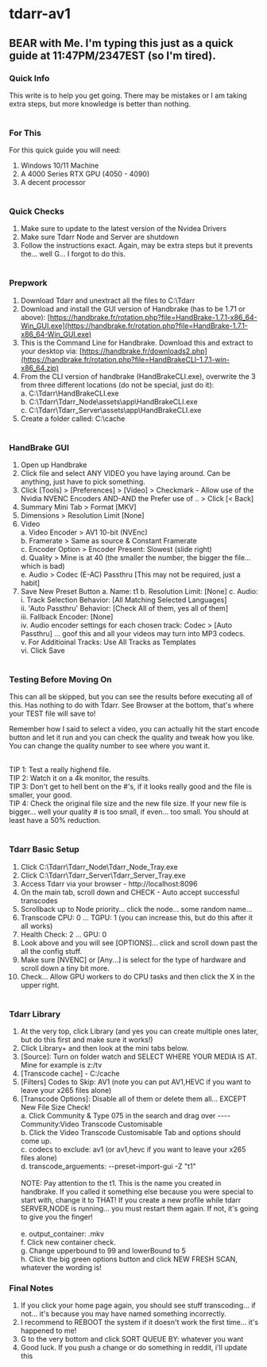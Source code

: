 # tdarr-av1

## BEAR with Me. I'm typing this just as a quick guide at 11:47PM/2347EST (so I'm tired).

### Quick Info
This write is to help you get going. There may be mistakes or I am taking extra steps, but more knowledge is better than nothing.
<br><br>

### For This
For this quick guide you will need:
1. Windows 10/11 Machine
2. A 4000 Series RTX GPU (4050 - 4090)
3. A decent processor
<br><br>

### Quick Checks
1. Make sure to update to the latest version of the Nvidea Drivers
2. Make sure Tdarr Node and Server are shutdown
3. Follow the instructions exact. Again, may be extra steps but it prevents the... well G... I forgot to do this.
<br><br>

### Prepwork
1. Download Tdarr and unextract all the files to C:\Tdarr 
2. Download and install the GUI version of Handbrake (has to be 1.71 or above): [https://handbrake.fr/rotation.php?file=HandBrake-1.7.1-x86_64-Win_GUI.exe](https://handbrake.fr/rotation.php?file=HandBrake-1.7.1-x86_64-Win_GUI.exe) 
3. This is the Command Line for Handbrake. Download this and extract to your desktop via: [https://handbrake.fr/downloads2.php](https://handbrake.fr/rotation.php?file=HandBrakeCLI-1.7.1-win-x86_64.zip)
4. From the CLI version of handbrake (HandBrakeCLI.exe), overwrite the 3 from three different locations (do not be special, just do it):
   <br>a. C:\Tdarr\HandBrakeCLI.exe
   <br>b. C:\Tdarr\Tdarr_Node\assets\app\HandBrakeCLI.exe
   <br>c. C:\Tdarr\Tdarr_Server\assets\app\HandBrakeCLI.exe
5. Create a folder called: C:\cache
<br><br>

### HandBrake GUI
1. Open up Handbrake
2. Click file and select ANY VIDEO you have laying around. Can be anything, just have to pick something.
3. Click [Tools] > [Preferences] > [Video] > Checkmark - Allow use of the Nvidia NVENC Encoders AND-AND the Prefer use of .. > Click [< Back]
4. Summary Mini Tab > Format [MKV]
5. Dimensions > Resolution Limit [None]
6. Video
    <br>a. Video Encoder > AV1 10-bit (NVEnc)
    <br>b. Framerate > Same as source & Constant Framerate
    <br>c. Encoder Option > Encoder Present: Slowest (slide right)
    <br>d. Quality > Mine is at 40 (the smaller the number, the bigger the file... which is bad)
    <br>e. Audio > Codec (E-AC) Passthru [This may not be required, just a habit]
7. Save New Preset Button
   a. Name: t1
   b. Resolution Limit: [None]
   c. Audio:
     <br>i. Track Selection Behavior: [All Matching Selected Languages]
     <br>ii. 'Auto Passthru' Behavior: [Check All of them, yes all of them]
     <br>iii. Fallback Encoder: [None]
     <br>iv. Audio encoder settings for each chosen track: Codec > [Auto Passthru] ... goof this and all your videos may turn into MP3 codecs.
     <br>v. For Additioinal Tracks: Use All Tracks as Templates
     <br>vi. Click Save
<br><br>
### Testing Before Moving On

This can all be skipped, but you can see the results before executing all of this. Has nothing to do with Tdarr. See Browser at the bottom, that's where your TEST file will save to!

Remember how I said to select a video, you can actually hit the start encode button and let it run and you can check the quality and tweak how you like. You can change the quality number to see where you want it.

 <br>TIP 1: Test a really highend file.
 <br>TIP 2: Watch it on a 4k monitor, the results.
 <br>TIP 3: Don't get to hell bent on the #'s, if it looks really good and the file is smaller, your good.
 <br>TIP 4: Check the original file size and the new file size. If your new file is bigger... well your quality # is too small, if even... too small. You should at least have a 50% reduction.
<br><br>
### Tdarr Basic Setup
1. Click C:\Tdarr\Tdarr_Node\Tdarr_Node_Tray.exe
2. Click C:\Tdarr\Tdarr_Server\Tdarr_Server_Tray.exe
3. Access Tdarr via your browser - http://localhost:8096
4. On the main tab, scroll down and CHECK - Auto accept successful transcodes
5. Scrollback up to Node priority... click the node... some random name...
6. Transcode CPU: 0 ... TGPU: 1 (you can increase this, but do this after it all works)
7. Health Check: 2 ... GPU: 0
8. Look above and you will see [OPTIONS]... click and scroll down past the all the config stuff.
9. Make sure [NVENC] or [Any...] is select for the type of hardware and scroll down a tiny bit more.
10. Check... Allow GPU workers to do CPU tasks and then click the X in the upper right.
<br><br>
### Tdarr Library
1. At the very top, click Library (and yes you can create multiple ones later, but do this first and make sure it works!)
2. Click Library+ and then look at the mini tabs below.
3. [Source]: Turn on folder watch and SELECT WHERE YOUR MEDIA IS AT. Mine for example is z:/tv
4. [Transcode cache] - C:/cache
5. [Filters] Codes to Skip: AV1 (note you can put AV1,HEVC if you want to leave your x265 files alone)
6. [Transcode Options]: Disable all of them or delete them all... EXCEPT New File Size Check!
   <br>a. Click Community & Type 075 in the search and drag over ---- Community:Video Transcode Customisable
   <br>b. Click the Video Transcode Customisable Tab and options should come up.
   <br>c. codecs to exclude: av1 (or av1,hevc if you want to leave your x265 files alone)
   <br>d. transcode_arguements: --preset-import-gui -Z "t1"
   <br><br>
   NOTE: Pay attention to the t1. This is the name you created in handbrake. If you called it something else because you were special to start with, change it to THAT! If you create a new profile while tdarr SERVER,NODE is running... you must restart them again. If not, it's going to give you the finger!
   <br><br>e. output_container: .mkv
   <br>f. Click new container check.
   <br>g. Change upperbound to 99 and lowerBound to 5
   <br>h. Click the big green options button and click NEW FRESH SCAN, whatever the wording is!

### Final Notes
1. If you click your home page again, you should see stuff transcoding... if not... it's because you may have named something incorrectly.
2. I recommend to REBOOT the system if it doesn't work the first time... it's happened to me!
3. G to the very bottom and click SORT QUEUE BY: whatever you want
4. Good luck. If you push a change or do something in reddit, i'll update this
   
   


